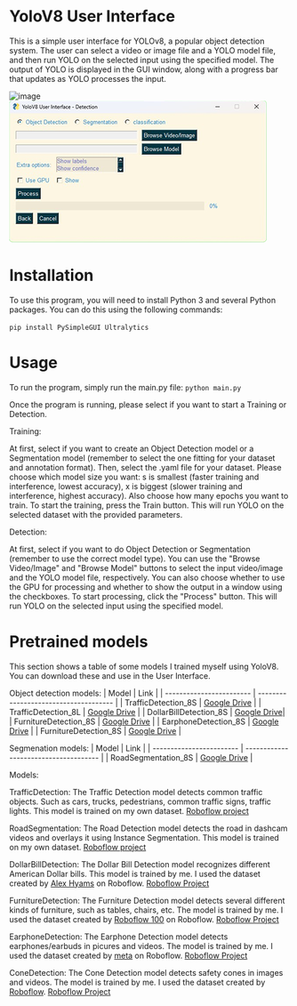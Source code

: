 # YoloV8 User Interface
This is a simple user interface for YOLOv8, a popular object detection system. The user can select a video or image file and a YOLO model file, and then run YOLO on the selected input using the specified model. The output of YOLO is displayed in the GUI window, along with a progress bar that updates as YOLO processes the input.

![image](https://user-images.githubusercontent.com/75781464/229143183-3ed5c44f-aee6-44bf-b40d-4425a0fea452.png)
![image](yolov8_2_1.png)
# Installation
To use this program, you will need to install Python 3 and several Python packages. You can do this using the following commands:

```pip install PySimpleGUI Ultralytics```

# Usage
To run the program, simply run the main.py file:
```python main.py```

Once the program is running, please select if you want to start a Training or Detection.

Training:

At first, select if you want to create an Object Detection model or a Segmentation model (remember to select the one fitting for your dataset and annotation format). Then, select the .yaml file for your dataset. Please choose which model size you want: s is smallest (faster training and interference, lowest accuracy), x is biggest (slower training and interference, highest accuracy). Also choose how many epochs you want to train. To start the training, press the Train button. This will run YOLO on the selected dataset with the provided parameters.

Detection:

At first, select if you want to do Object Detection or Segmentation (remember to use the correct model type). You can use the "Browse Video/Image" and "Browse Model" buttons to select the input video/image and the YOLO model file, respectively. You can also choose whether to use the GPU for processing and whether to show the output in a window using the checkboxes.
To start processing, click the "Process" button. This will run YOLO on the selected input using the specified model.

# Pretrained models
This section shows a table of some models I trained myself using YoloV8. You can download these and use in the User Interface.

Object detection models:
| Model  | Link |
| ------------------------ | ------------------------------------- |
| TrafficDetection_8S  | [Google Drive](https://drive.google.com/file/d/1m80nfw0tL2YvvuuGHnY8sKSmQhPUNXbM/view?usp=sharing)  |
| TrafficDetection_8L  | [Google Drive](https://drive.google.com/file/d/1LXTksK0M2R_JQQ6bXpetJWJl9neO4JC5/view?usp=sharing)  |
| DollarBillDetection_8S | [Google Drive](https://drive.google.com/file/d/1VMpCFZ7lEf7ksPKyKSZbX5x--4ET_qHx/view?usp=sharing)|
| FurnitureDetection_8S | [Google Drive](https://drive.google.com/file/d/1GHP0myTllmi-MKUPGEyzl_IjBmWNJNgp/view?usp=sharing) |
| EarphoneDetection_8S | [Google Drive](https://drive.google.com/file/d/1Ehi8Y_KmRGJ3iN2D-oCh0gYuOOJtSuLI/view?usp=sharing) |
| FurnitureDetection_8S | [Google Drive](https://drive.google.com/file/d/1PxWm06IqzSjgF6YA-u0-xJ53ZmhRciIL/view?usp=sharing) |

Segmenation models:
| Model  | Link |
| ------------------------ | ------------------------------------- |
| RoadSegmentation_8S  | [Google Drive](https://drive.google.com/file/d/1WS3rS4DNaERCqwaHVQE7VD0nt3mt2lUi/view?usp=sharing)  |

Models:

TrafficDetection: The Traffic Detection model detects common traffic objects. Such as cars, trucks, pedestrians, common traffic signs, traffic lights. This model is trained on my own dataset. [Roboflow project](https://app.roboflow.com/lesley-natrop-zgywz/traffic-detection-e3og7/5)

RoadSegmentation: The Road Detection model detects the road in dashcam videos and overlays it using Instance Segmentation. This model is trained on my own dataset. [Roboflow project](https://app.roboflow.com/lesley-natrop-zgywz/road-detection-segmentation/7)

DollarBillDetection: The Dollar Bill Detection model recognizes different American Dollar bills. This model is trained by me. I used the dataset created by [Alex Hyams](https://universe.roboflow.com/alex-hyams-cosqx) on Roboflow. [Roboflow Project](https://universe.roboflow.com/alex-hyams-cosqx/dollar-bill-detection)

FurnitureDetection: The Furniture Detection model detects several different kinds of furniture, such as tables, chairs, etc. The model is trained by me. I used the dataset created by [Roboflow 100](https://universe.roboflow.com/roboflow-100) on Roboflow. [Roboflow Project](https://universe.roboflow.com/roboflow-100/furniture-ngpea)

EarphoneDetection: The Earphone Detection model detects earphones/earbuds in picures and videos. The model is trained by me. I used the dataset created by [meta](https://universe.roboflow.com/meta-eazrn) on Roboflow. [Roboflow Project](https://universe.roboflow.com/meta-eazrn/earphone-0kaa5)

ConeDetection: The Cone Detection model detects safety cones in images and videos. The model is trained by me. I used the dataset created by [Roboflow](https://universe.roboflow.com/roboflow-universe-projects). [Roboflow Project](https://universe.roboflow.com/roboflow-universe-projects/safety-cones-vfrj2)
